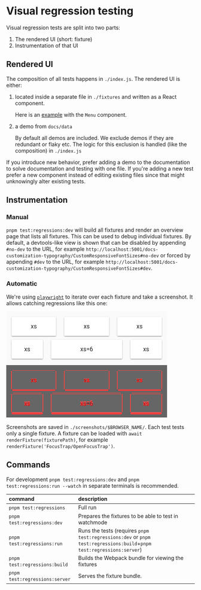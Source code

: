 # Visual regression testing

Visual regression tests are split into two parts:

1. The rendered UI (short: fixture)
2. Instrumentation of that UI

## Rendered UI

The composition of all tests happens in `./index.js`.
The rendered UI is either:

1. located inside a separate file in `./fixtures` and written as a React component.

   Here is an [example](https://github.com/mui/material-ui/blob/814fb60bbd8e500517b2307b6a297a638838ca89/test/regressions/tests/Menu/SimpleMenuList.js#L6-L16) with the `Menu` component.

2. a demo from `docs/data`

   By default all demos are included.
   We exclude demos if they are redundant or flaky etc.
   The logic for this exclusion is handled (like the composition) in `./index.js`

If you introduce new behavior, prefer adding a demo to the documentation to solve documentation and testing with one file.
If you're adding a new test prefer a new component instead of editing existing files since that might unknowingly alter existing tests.

## Instrumentation

### Manual

`pnpm test:regressions:dev` will build all fixtures and render an overview page that lists all fixtures.
This can be used to debug individual fixtures.
By default, a devtools-like view is shown that can be disabled by appending `#no-dev` to the URL, for example `http://localhost:5001/docs-customization-typography/CustomResponsiveFontSizes#no-dev` or forced by appending `#dev` to the URL, for example `http://localhost:5001/docs-customization-typography/CustomResponsiveFontSizes#dev`.

### Automatic

We're using [`playwright`](https://playwright.dev) to iterate over each fixture and take a screenshot.
It allows catching regressions like this one:

![before](/test/docs-regressions-before.png)
![diff](/test/docs-regressions-diff.png)

Screenshots are saved in `./screenshots/$BROWSER_NAME/`.
Each test tests only a single fixture.
A fixture can be loaded with `await renderFixture(fixturePath)`, for example `renderFixture('FocusTrap/OpenFocusTrap')`.

## Commands

For development `pnpm test:regressions:dev` and `pnpm test:regressions:run --watch` in separate terminals is recommended.

| command                        | description                                                                                                           |
| :----------------------------- | :-------------------------------------------------------------------------------------------------------------------- |
| `pnpm test:regressions`        | Full run                                                                                                              |
| `pnpm test:regressions:dev`    | Prepares the fixtures to be able to test in watchmode                                                                 |
| `pnpm test:regressions:run`    | Runs the tests (requires `pnpm test:regressions:dev` or `pnpm test:regressions:build`+`pnpm test:regressions:server`) |
| `pnpm test:regressions:build`  | Builds the Webpack bundle for viewing the fixtures                                                                    |
| `pnpm test:regressions:server` | Serves the fixture bundle.                                                                                            |

